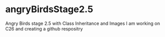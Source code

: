 # angryBirdsStage2.5
Angry Birds stage 2.5 with Class Inheritance and Images
I am working on C26 and creating a github respositry